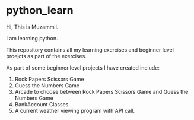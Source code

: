 # python_learn

Hi, This is Muzammil. 

I am learning python. 

This repository contains all my learning exercises and beginner level proejcts as part of the exercises. 

As part of some beginner level projects I have created include:
1. Rock Papers Scissors Game
2. Guess the Numbers Game
3. Arcade to choose between Rock Papers Scissors Game and Guess the Numbers Game
4. BankAccount Classes
5. A current weather viewing program with API call. 
